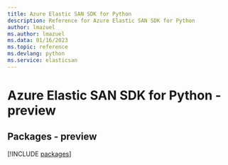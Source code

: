 ```yaml
---
title: Azure Elastic SAN SDK for Python
description: Reference for Azure Elastic SAN SDK for Python
author: lmazuel
ms.author: lmazuel
ms.data: 01/16/2023
ms.topic: reference
ms.devlang: python
ms.service: elasticsan
---
```

# Azure Elastic SAN SDK for Python - preview
## Packages - preview
[!INCLUDE [packages](elastic-san-index.md)]